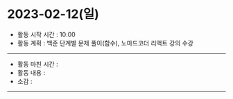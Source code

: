 # 2023-02-12(일)

- 활동 시작 시간 : 10:00
- 활동 계획 : 백준 단계별 문제 풀이(함수), 노마드코더 리액트 강의 수강

---

- 활동 마친 시간 :
- 활동 내용 :
- 소감 :

---
